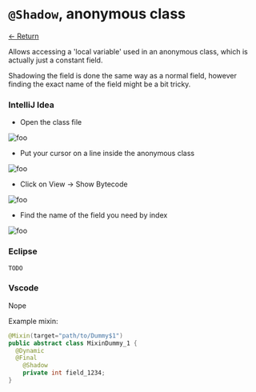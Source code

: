 # `@Shadow`, anonymous class

[<- Return](README.md)

Allows accessing a 'local variable' used in an anonymous class, which is actually just a constant field.

Shadowing the field is done the same way as a normal field, however finding the exact name of the field might be a bit tricky.

### IntelliJ Idea
- Open the class file

![foo](https://i.imgur.com/hYWE1O3.png)

- Put your cursor on a line inside the anonymous class

![foo](TODO)

- Click on View -> Show Bytecode

![foo](TODO)

- Find the name of the field you need by index

![foo](TODO)


### Eclipse
`TODO`

### Vscode
Nope

Example mixin:
```java
@Mixin(target="path/to/Dummy$1")
public abstract class MixinDummy_1 {
  @Dynamic
  @Final
	@Shadow
	private int field_1234;
}
```
